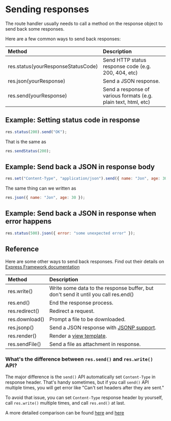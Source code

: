 # Sending responses

The route handler usually needs to call a method on the response object to send back some responses.

Here are a few common ways to send back responses:

| Method                               | Description                                                     |
| :----------------------------------- | :-------------------------------------------------------------- |
| res.status\(yourResponseStatusCode\) | Send HTTP status response code \(e.g. 200, 404, etc\)           |
| res.json\(yourResponse\)             | Send a JSON response.                                           |
| res.send\(yourResponse\)             | Send a response of various formats (e.g. plain text, html, etc) |

## Example: Setting status code in response

```javascript
res.status(200).send("OK");
```

That is the same as

```javascript
res.sendStatus(200);
```

## Example: Send back a JSON in response body

```javascript
res.set("Content-Type", "application/json").send({ name: "Jon", age: 30 });
```

The same thing can we written as

```javascript
res.json({ name: "Jon", age: 30 });
```

## Example: Send back a JSON in response when error happens

```javascript
res.status(500).json({ error: "some unexpected error" });
```

## Reference

Here are some other ways to send back responses. Find out their details on [Express Framework documentation](https://expressjs.com/en/4x/api.html#res)

| Method           | Description                                                                                      |
| :--------------- | :----------------------------------------------------------------------------------------------- |
| res.write\(\)    | Write some data to the response buffer, but don't send it until you call res.end\(\)             |
| res.end\(\)      | End the response process.                                                                        |
| res.redirect\(\) | Redirect a request.                                                                              |
| res.download\(\) | Prompt a file to be downloaded.                                                                  |
| res.jsonp\(\)    | Send a JSON response with [JSONP support](https://cameronspear.com/blog/exactly-what-is-jsonp/). |
| res.render\(\)   | Render a [view template](https://expressjs.com/en/guide/using-template-engines.html).            |
| res.sendFile\(\) | Send a file as attachment in response.                                                           |

### What's the difference between `res.send()` and `res.write()` API?

The major difference is the `send()` API automatically set `Content-Type` in response header. That's handy sometimes, but if you call `send()` API multiple times, you will get error like "Can't set headers after they are sent."

To avoid that issue, you can set `Content-Type` response header by yourself, call `res.write()` multiple times, and call `res.end()` at last.

A more detailed comparison can be found [here](https://www.gitbook.com/book/kevinchisholm/sending-multiple-http-responses-with-express-js/details) and [here](https://stackoverflow.com/questions/44692048/what-is-the-difference-between-res-send-and-res-write-in-express)
